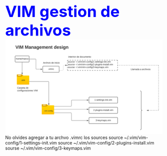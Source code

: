 <b style = 'color : blue; font-size: 50px'>VIM gestion de archivos</b>
![vim](https://raw.githubusercontent.com/marco-jaram/Images-Readme/main/Configuracion%20VIM.png)
No olvides agregar a tu archvo .vimrc los sources
source ~/.vim/vim-config/1-settings-init.vim
source ~/.vim/vim-config/2-plugins-install.vim
sourse ~/.vim/vim-config/3-keymaps.vim



